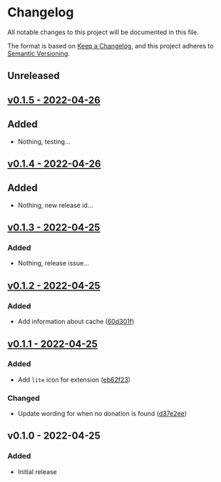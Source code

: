# Changelog

All notable changes to this project will be documented in this file.

The format is based on [Keep a Changelog](https://keepachangelog.com), and this project adheres to [Semantic Versioning](https://semver.org).

## Unreleased

## [v0.1.5 - 2022-04-26](https://github.com/owenvoke/easyfundraising-lite/compare/v0.1.4...v0.1.5)

## Added
- Nothing, testing...

## [v0.1.4 - 2022-04-26](https://github.com/owenvoke/easyfundraising-lite/compare/v0.1.3...v0.1.4)

## Added
- Nothing, new release id...

## [v0.1.3 - 2022-04-25](https://github.com/owenvoke/easyfundraising-lite/compare/v0.1.2...v0.1.3)

### Added
- Nothing, release issue...

## [v0.1.2 - 2022-04-25](https://github.com/owenvoke/easyfundraising-lite/compare/v0.1.1...v0.1.2)

### Added
- Add information about cache ([60d301f](https://github.com/owenvoke/easyfundraising-lite/commit/60d301f5443d528b8c2b61285c9c39f53c3987f6))

## [v0.1.1 - 2022-04-25](https://github.com/owenvoke/easyfundraising-lite/compare/v0.1.0...v0.1.1)

### Added
- Add `lite` icon for extension ([eb62f23](https://github.com/owenvoke/easyfundraising-lite/commit/eb62f231f32ba29df480ac83d33d944d2bfaad0f))

### Changed
- Update wording for when no donation is found ([d37e2ee](https://github.com/owenvoke/easyfundraising-lite/commit/d37e2eefb38f304691e2cf2eae26cad27e42d23a))

## v0.1.0 - 2022-04-25

### Added
- Initial release
